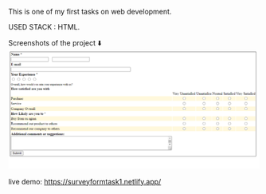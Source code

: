This is one of my first tasks on web development.

USED STACK : HTML.

Screenshots of the project ⬇️
![](html-survey.png)

live demo: https://surveyformtask1.netlify.app/
